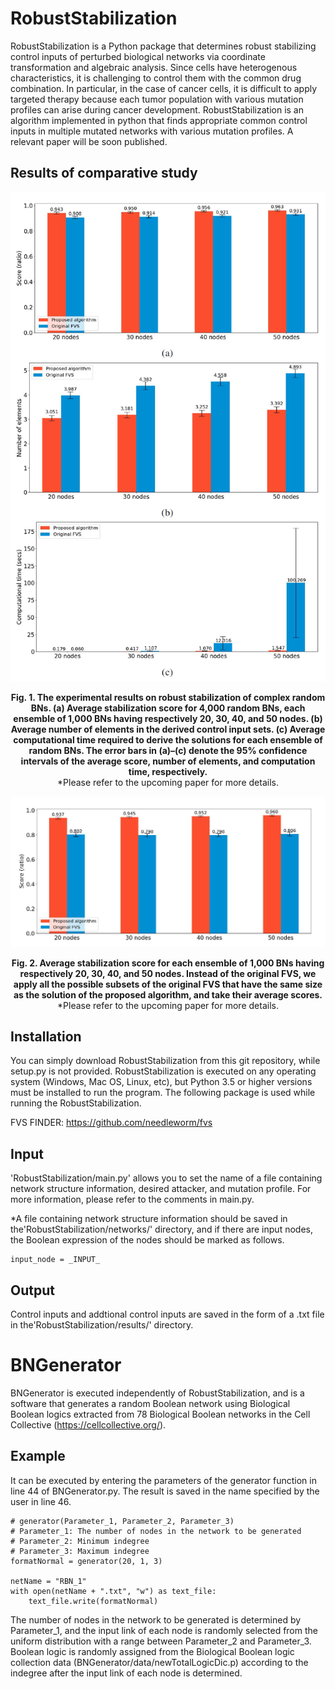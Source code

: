 # RobustStabilization
RobustStabilization is a Python package that determines robust stabilizing control inputs of perturbed biological networks via coordinate transformation and algebraic analysis. Since cells have heterogenous characteristics, it is challenging to control them with the common drug combination. In particular, in the case of cancer cells, it is difficult to apply targeted therapy because each tumor population with various mutation profiles can arise during cancer development. RobustStabilization is an algorithm implemented in python that finds appropriate common control inputs in multiple mutated networks with various mutation profiles. A relevant paper will be soon published.

## Results of comparative study
<img src="./Fig_1.png" alt="fig_1" />
<p align="center">
    <b>Fig. 1. The experimental results on robust stabilization of complex random
BNs. (a) Average stabilization score for 4,000 random BNs, each ensemble of
1,000 BNs having respectively 20, 30, 40, and 50 nodes. (b) Average number
of elements in the derived control input sets. (c) Average computational time
required to derive the solutions for each ensemble of random BNs. The error
bars in (a)–(c) denote the 95% confidence intervals of the average score,
number of elements, and computation time, respectively.</b><br />
    *Please refer to the upcoming paper for more details.
</p>

<img src="./Fig_2.png" alt="fig_2" />
<p align="center">
    <b>Fig. 2. Average stabilization score for each ensemble of 1,000 BNs having
respectively 20, 30, 40, and 50 nodes. Instead of the original FVS, we apply
all the possible subsets of the original FVS that have the same size as the
solution of the proposed algorithm, and take their average scores.</b><br />
    *Please refer to the upcoming paper for more details.
</p>



## Installation
You can simply download RobustStabilization from this git repository, while setup.py is not provided. RobustStabilization is executed on any operating system (Windows, Mac OS, Linux, etc), but Python 3.5 or higher versions must be installed to run the program. The following package is used while running the RobustStabilization.

FVS FINDER: https://github.com/needleworm/fvs

## Input
'RobustStabilization/main.py' allows you to set the name of a file containing network structure information, desired attacker, and mutation profile. For more information, please refer to the comments in main.py.

*A file containing network structure information should be saved in the'RobustStabilization/networks/' directory, and if there are input nodes, the Boolean expression of the nodes should be marked as follows.
```
input_node = _INPUT_
```
## Output
Control inputs and addtional control inputs are saved in the form of a .txt file in the'RobustStabilization/results/' directory.


# BNGenerator
BNGenerator is executed independently of RobustStabilization, and is a software that generates a random Boolean network using Biological Boolean logics extracted from 78 Biological Boolean networks in the Cell Collective (https://cellcollective.org/).

## Example
It can be executed by entering the parameters of the generator function in line 44 of BNGenerator.py.
The result is saved in the name specified by the user in line 46.

```
# generator(Parameter_1, Parameter_2, Parameter_3)
# Parameter_1: The number of nodes in the network to be generated
# Parameter_2: Minimum indegree
# Parameter_3: Maximum indegree
formatNormal = generator(20, 1, 3)

netName = "RBN_1"
with open(netName + ".txt", "w") as text_file:
    text_file.write(formatNormal)
```

The number of nodes in the network to be generated is determined by Parameter_1, and the input link of each node is randomly selected from the uniform distribution with a range between Parameter_2 and Parameter_3. Boolean logic is randomly assigned from the Biological Boolean logic collection data (BNGenerator/data/newTotalLogicDic.p) according to the indegree after the input link of each node is determined.
